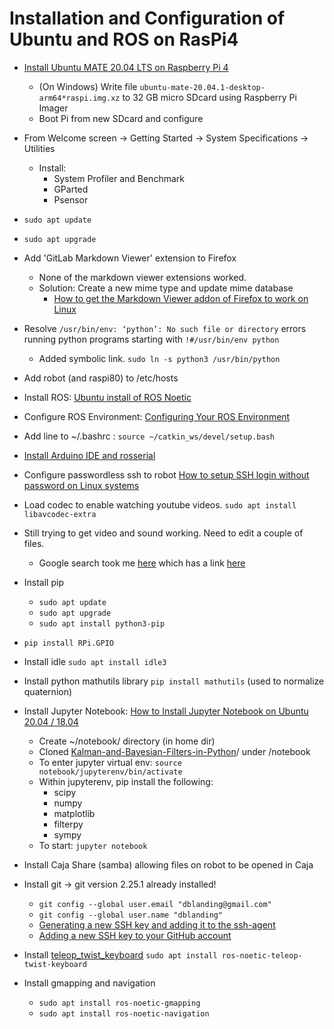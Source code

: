 # Installation and Configuration of Ubuntu and ROS on RasPi4
* [Install Ubuntu MATE 20.04 LTS on Raspberry Pi 4](https://linuxhint.com/install_ubuntu_mate_raspberry_pi_4/)
    * (On Windows) Write file `ubuntu-mate-20.04.1-desktop-arm64*raspi.img.xz` to 32 GB micro SDcard using Raspberry Pi Imager
    * Boot Pi from new SDcard and configure
* From Welcome screen -> Getting Started -> System Specifications -> Utilities
	* Install:
	    * System Profiler and Benchmark
	    * GParted
	    * Psensor
* `sudo apt update`
* `sudo apt upgrade`
* Add 'GitLab Markdown Viewer' extension to Firefox
    * None of the markdown viewer extensions worked.
    * Solution: Create a new mime type and update mime database
        * [How to get the Markdown Viewer addon of Firefox to work on Linux](https://superuser.com/questions/696361/how-to-get-the-markdown-viewer-addon-of-firefox-to-work-on-linux/1175837#1175837)
* Resolve `/usr/bin/env: ‘python’: No such file or directory` errors running python programs starting with `!#/usr/bin/env python`
    * Added symbolic link. `sudo ln -s python3 /usr/bin/python`
* Add robot (and raspi80) to /etc/hosts
* Install ROS: [Ubuntu install of ROS Noetic](http://wiki.ros.org/noetic/Installation/Ubuntu)
* Configure ROS Environment: [Configuring Your ROS Environment](http://wiki.ros.org/ROS/Tutorials/InstallingandConfiguringROSEnvironment)
* Add line to ~/.bashrc : `source ~/catkin_ws/devel/setup.bash`
* [Install Arduino IDE and rosserial](arduino-install.md)

* Configure passwordless ssh to robot [How to setup SSH login without password on Linux systems](https://thelinuxgurus.com/how-to-setup-ssh-login-without-password/)
* Load codec to enable watching youtube videos. `sudo apt install libavcodec-extra`
* Still trying to get video and sound working. Need to edit a couple of files.
    * Google search took me [here](https://forums.raspberrypi.com/viewtopic.php?t=289126) which has a link [here](https://waldorf.waveform.org.uk/2020/ubuntu-desktops-on-the-pi.html)
* Install pip
    * `sudo apt update`
    * `sudo apt upgrade`
    * `sudo apt install python3-pip`
* `pip install RPi.GPIO`
* Install idle `sudo apt install idle3`
* Install python mathutils library `pip install mathutils` (used to normalize quaternion)
* Install Jupyter Notebook: [How to Install Jupyter Notebook on Ubuntu 20.04 / 18.04](https://speedysense.com/install-jupyter-notebook-on-ubuntu-20-04/)
    * Create ~/notebook/ directory (in home dir)
    * Cloned [Kalman-and-Bayesian-Filters-in-Python](https://github.com/rlabbe/Kalman-and-Bayesian-Filters-in-Python)/ under /notebook
    * To enter jupyter virtual env: `source notebook/jupyterenv/bin/activate`
    * Within jupyterenv, pip install the following:
        * scipy
        * numpy
        * matplotlib
        * filterpy
        * sympy
    * To start: `jupyter notebook`
* Install Caja Share (samba) allowing files on robot to be opened in Caja
* Install git -> git version 2.25.1 already installed!
    * `git config --global user.email "dblanding@gmail.com"`
    * `git config --global user.name "dblanding"`
    * [Generating a new SSH key and adding it to the ssh-agent](https://docs.github.com/en/authentication/connecting-to-github-with-ssh/generating-a-new-ssh-key-and-adding-it-to-the-ssh-agent)
    * [Adding a new SSH key to your GitHub account](https://docs.github.com/en/authentication/connecting-to-github-with-ssh/adding-a-new-ssh-key-to-your-github-account)
* Install [teleop_twist_keyboard](http://wiki.ros.org/teleop_twist_keyboard) `sudo apt install ros-noetic-teleop-twist-keyboard`
* Install gmapping and navigation
    * `sudo apt install ros-noetic-gmapping`
    * `sudo apt install ros-noetic-navigation`

